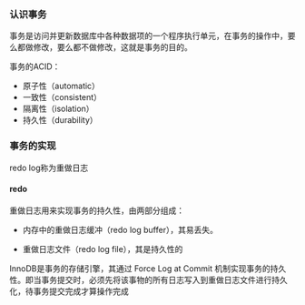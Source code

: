 ### 认识事务

事务是访问并更新数据库中各种数据项的一个程序执行单元，在事务的操作中，要么都做修改，要么都不做修改，这就是事务的目的。

事务的ACID：

- 原子性（automatic）
- 一致性（consistent）
- 隔离性（isolation）
- 持久性（durability）

### 事务的实现

redo log称为重做日志

#### redo

重做日志用来实现事务的持久性，由两部分组成：

- 内存中的重做日志缓冲（redo log buffer），其易丢失。

- 重做日志文件（redo log file），其是持久性的

InnoDB是事务的存储引擎，其通过 Force Log at Commit 机制实现事务的持久性。即当事务提交时，必须先将该事物的所有日志写入到重做日志文件进行持久化，待事务提交完成才算操作完成